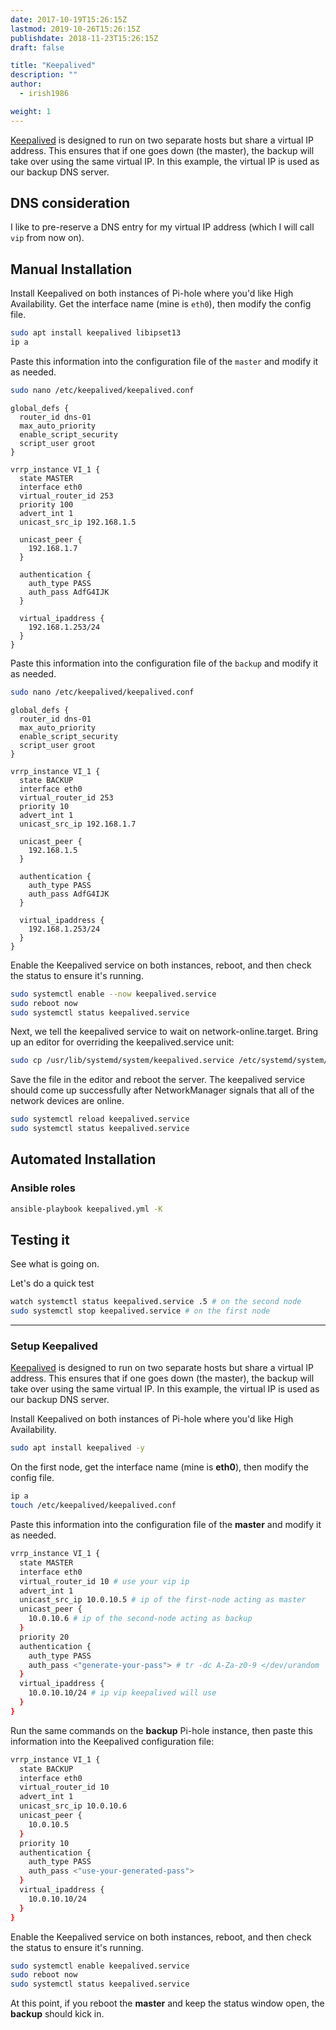 ```yaml
---
date: 2017-10-19T15:26:15Z
lastmod: 2019-10-26T15:26:15Z
publishdate: 2018-11-23T15:26:15Z
draft: false

title: "Keepalived"
description: ""
author:
  - irish1986

weight: 1
---
```


[Keepalived](https://www.keepalived.org/) is designed to run on two separate hosts but share a virtual IP address. This ensures that if one goes down (the master), the backup will take over using the same virtual IP. In this example, the virtual IP is used as our backup DNS server.

## DNS consideration

I like to pre-reserve a DNS entry for my virtual IP address (which I will call `vip` from now on).

## Manual Installation

Install Keepalived on both instances of Pi-hole where you'd like High Availability.  Get the interface name (mine is `eth0`), then modify the config file.

```bash
sudo apt install keepalived libipset13
ip a
```

Paste this information into the configuration file of the `master` and modify it as needed.

```bash
sudo nano /etc/keepalived/keepalived.conf
```

```text
global_defs {
  router_id dns-01
  max_auto_priority
  enable_script_security
  script_user groot
}

vrrp_instance VI_1 {
  state MASTER
  interface eth0
  virtual_router_id 253
  priority 100
  advert_int 1
  unicast_src_ip 192.168.1.5

  unicast_peer {
    192.168.1.7
  }

  authentication {
    auth_type PASS
    auth_pass AdfG4IJK
  }

  virtual_ipaddress {
    192.168.1.253/24
  }
}
```

Paste this information into the configuration file of the `backup` and modify it as needed.

```bash
sudo nano /etc/keepalived/keepalived.conf
```

```text
global_defs {
  router_id dns-01
  max_auto_priority
  enable_script_security
  script_user groot
}

vrrp_instance VI_1 {
  state BACKUP
  interface eth0
  virtual_router_id 253
  priority 10
  advert_int 1
  unicast_src_ip 192.168.1.7

  unicast_peer {
    192.168.1.5
  }

  authentication {
    auth_type PASS
    auth_pass AdfG4IJK
  }

  virtual_ipaddress {
    192.168.1.253/24
  }
}
```

Enable the Keepalived service on both instances, reboot, and then check the status to ensure it's running.

```bash
sudo systemctl enable --now keepalived.service
sudo reboot now
sudo systemctl status keepalived.service
```

Next, we tell the keepalived service to wait on network-online.target. Bring up an editor for overriding the keepalived.service unit:

```bash
sudo cp /usr/lib/systemd/system/keepalived.service /etc/systemd/system/keepalived.service
```

Save the file in the editor and reboot the server. The keepalived service should come up successfully after NetworkManager signals that all of the network devices are online.

```bash
sudo systemctl reload keepalived.service
sudo systemctl status keepalived.service
```

## Automated Installation

### Ansible roles

```bash
ansible-playbook keepalived.yml -K
```

## Testing it

See what is going on.

Let's do a quick test

```bash
watch systemctl status keepalived.service .5 # on the second node
sudo systemctl stop keepalived.service # on the first node
```

---

### Setup Keepalived

[Keepalived](https://www.keepalived.org/) is designed to run on two separate hosts but share a virtual IP address. This ensures that if one goes down (the master), the backup will take over using the same virtual IP. In this example, the virtual IP is used as our backup DNS server.

Install Keepalived on both instances of Pi-hole where you'd like High Availability.

```bash
sudo apt install keepalived -y
```

On the first node, get the interface name (mine is **eth0**), then modify the config file.

```bash
ip a
touch /etc/keepalived/keepalived.conf
```

Paste this information into the configuration file of the **master** and modify it as needed.

```bash
vrrp_instance VI_1 {
  state MASTER
  interface eth0
  virtual_router_id 10 # use your vip ip
  advert_int 1
  unicast_src_ip 10.0.10.5 # ip of the first-node acting as master
  unicast_peer {
    10.0.10.6 # ip of the second-node acting as backup
  }
  priority 20
  authentication {
    auth_type PASS
    auth_pass <"generate-your-pass"> # tr -dc A-Za-z0-9 </dev/urandom | head -c 13; echo
  }
  virtual_ipaddress {
    10.0.10.10/24 # ip vip keepalived will use
  }
}
```

Run the same commands on the **backup** Pi-hole instance, then paste this information into the Keepalived configuration file:

```bash
vrrp_instance VI_1 {
  state BACKUP
  interface eth0
  virtual_router_id 10
  advert_int 1
  unicast_src_ip 10.0.10.6
  unicast_peer {
    10.0.10.5
  }
  priority 10
  authentication {
    auth_type PASS
    auth_pass <"use-your-generated-pass">
  }
  virtual_ipaddress {
    10.0.10.10/24
  }
}
```

Enable the Keepalived service on both instances, reboot, and then check the status to ensure it's running.

```bash
sudo systemctl enable keepalived.service
sudo reboot now
sudo systemctl status keepalived.service
```

At this point, if you reboot the **master** and keep the status window open, the **backup** should kick in.
